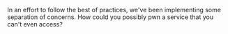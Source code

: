 In an effort to follow the best of practices, we've been implementing some separation of concerns. How could you possibly pwn a service that you can't even access?
